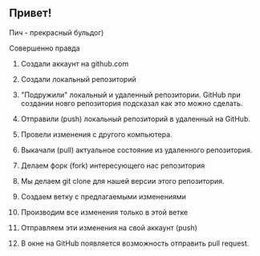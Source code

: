 ## Привет!

Пич - прекрасный бульдог)

Совершенно правда

1. Создали аккаунт на github.com
2. Создали локальный репозиторий
3. "Подружили" локальный и удаленный репозитории. GitHub при создании новго репозитория подсказал как это можно сделать.
4. Отправили (push) локальный репозиторий в удаленный на GitHub.
5. Провели изменения с другого компьютера.
6. Выкачали (pull) актуальное состояние из удаленного репозитория.


1. Делаем форк (fork) интересующего нас репозитория
2. Мы делаем git clone для нашей версии этого репозитория.
3. Создаем ветку с предлагаемыми изменениями
4. Производим все изменения только в этой ветке
5. Отправляем эти изменения на свой аккаунт (push)
6. В окне на GitHub появляется возможность отправить pull request.
 
